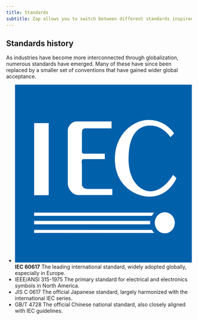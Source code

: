 ```yaml
---
title: Standards
subtitle: Zap allows you to switch between different standards inspired symbols to help everyone understand your schematics quickly.
---
```


## Standards history

As industries have become more interconnected through globalization, numerous standards have emerged. Many of these have since been replaced by a smaller set of conventions that have gained wider global acceptance.

- ![](../images/standards/iec.svg) **IEC 60617**
  The leading international standard, widely adopted globally, especially in Europe.
- IEEE/ANSI 315-1975
  The primary standard for electrical and electronics symbols in North America.
- JIS C 0617
  The official Japanese standard, largely harmonized with the international IEC series.
- GB/T 4728
  The official Chinese national standard, also closely aligned with IEC guidelines.